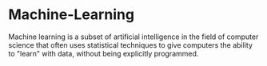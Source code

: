 # Machine-Learning

Machine learning is a subset of artificial intelligence in the field of computer science that often uses statistical techniques to give computers the ability to "learn" with data, without being explicitly programmed.
